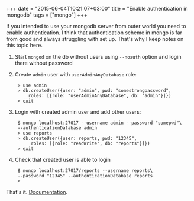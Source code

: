 +++
date = "2015-06-04T10:21:07+03:00"
title = "Enable authentication in mongodb"
tags = ["mongo"]
+++

If you intended to use your mongodb server from outer world you need to enable
authentication. I think that authentication scheme in mongo is far from good and
always struggling with set up. That's why I keep notes on this topic here.

1. Start `mongod` on the db without users using `--noauth` option and login
   there without password

2. Create `admin` user with `userAdminAnyDatabase` role:

        > use admin
        > db.createUser({user: "admin", pwd: "somestrongpassword",
            roles: [{role: "userAdminAnyDatabase", db: "admin"}]})
        > exit

3. Login with created admin user and add other users:

        $ mongo localhost:27017 --username admin --password "somepwd"\
        --authenticationDatabase admin
        > use reports
        > db.createUser({user: reports, pwd: "12345",
             roles: [{role: "readWrite", db: "reports"}]})
        > exit

4. Check that created user is able to login

        $ mongo localhost:27017/reports --username reports\
        --password "12345" --authenticationDatabase reports
        > 

That's it. [Documentation].

[Documentation]: http://docs.mongodb.org/v2.6/core/security-introduction/
